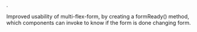 .

Improved usability of multi-flex-form, by creating a formReady() method, which components can invoke to know if the form is done changing form.